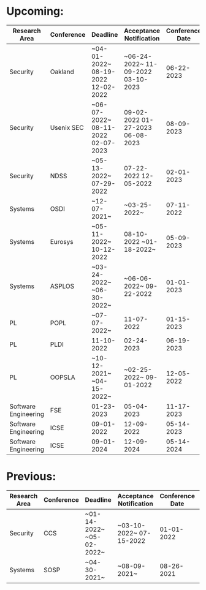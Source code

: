 # Upcoming:
| Research Area | Conference | Deadline | Acceptance Notification | Conference Date | Location |
| --- | --- | --- | --- | --- | --- |
| Security | Oakland | ~04-01-2022~  08-19-2022  12-02-2022   | ~06-24-2022~  11-09-2022  03-10-2023   | 06-22-2023 | SanFransisco(CA) | 
| Security | Usenix SEC | ~06-07-2022~  08-11-2022  02-07-2023   | 09-02-2022  01-27-2023  06-08-2023   | 08-09-2023 | Anaheim(CA) | 
| Security | NDSS | ~05-13-2022~  07-29-2022   | 07-22-2022  12-05-2022   | 02-01-2023 | SanDiego(CA) | 
| Systems | OSDI | ~12-07-2021~   | ~03-25-2022~   | 07-11-2022 | Carlsbad(CA) | 
| Systems | Eurosys | ~05-11-2022~  10-12-2022   | 08-10-2022  ~01-18-2022~   | 05-09-2023 | Rome | 
| Systems | ASPLOS | ~03-24-2022~  ~06-30-2022~   | ~06-06-2022~  09-22-2022   | 01-01-2023 | Vancouver | 
| PL | POPL | ~07-07-2022~   | 11-07-2022   | 01-15-2023 | Boston(MA) | 
| PL | PLDI | 11-10-2022   | 02-24-2023   | 06-19-2023 | Orlando(FL) | 
| PL | OOPSLA | ~10-12-2021~  ~04-15-2022~   | ~02-25-2022~  09-01-2022   | 12-05-2022 | Auckland | 
| Software Engineering | FSE | 01-23-2023   | 05-04-2023   | 11-17-2023 | SanFrancisco(CA) | 
| Software Engineering | ICSE | 09-01-2022   | 12-09-2022   | 05-14-2023 | Melbourne | 
| Software Engineering | ICSE | 09-01-2024   | 12-09-2024   | 05-14-2024 | Moon | 

# Previous:
| Research Area | Conference | Deadline | Acceptance Notification | Conference Date | Location |
| --- | --- | --- | --- | --- | --- |
|Security | CCS | ~01-14-2022~  ~05-02-2022~   | ~03-10-2022~  07-15-2022   | 01-01-2022 | LosAngeles(CA)|
|Systems | SOSP | ~04-30-2021~   | ~08-09-2021~   | 08-26-2021 | Virtual|
